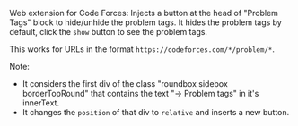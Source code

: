 Web extension for Code Forces: Injects a button at the head of "Problem Tags" block to hide/unhide the problem tags. It hides the problem tags by default, click the `show` button to see the problem tags.

This works for URLs in the format `https://codeforces.com/*/problem/*`.

Note:
- It considers the first div of the class "roundbox sidebox borderTopRound" that contains the text "→ Problem tags" in it's innerText.
- It changes the `position` of that div to `relative` and inserts a new button.
